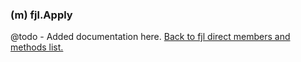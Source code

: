 ### (m) fjl.Apply
@todo - Added documentation here.
[Back to fjl direct members and methods list.](#members-and-methods)
